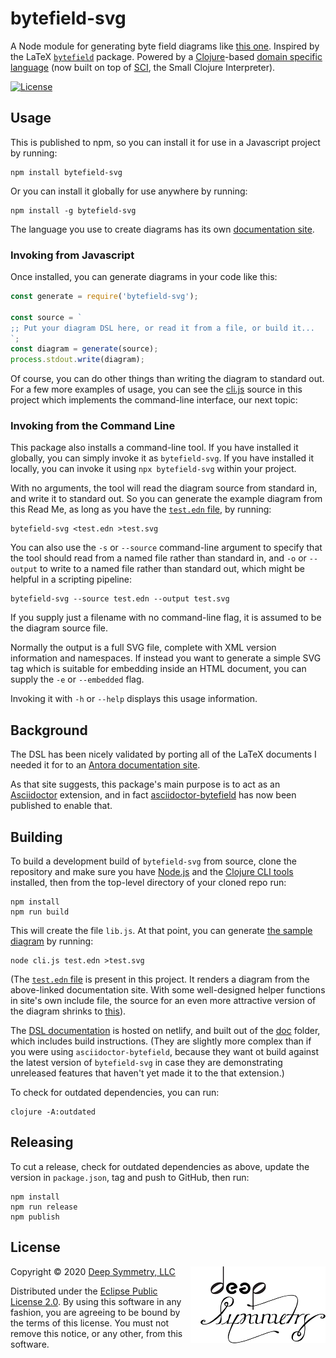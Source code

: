 # bytefield-svg

A Node module for generating byte field diagrams like
[this one](https://deepsymmetry.org/images/test.svg).
Inspired by the LaTeX [`bytefield`](https://ctan.org/pkg/bytefield?lang=en)
package. Powered by a [Clojure](https://clojure.org)-based
[domain specific language](https://bytefield-svg.deepsymmetry.org/)
(now built on top of [SCI](https://github.com/borkdude/sci), the
Small Clojure Interpreter).

[![License](https://img.shields.io/badge/License-Eclipse%20Public%20License%202.0-blue.svg)](#license)

## Usage

This is published to npm, so you can install it for use in a Javascript
project by running:

    npm install bytefield-svg

Or you can install it globally for use anywhere by running:

    npm install -g bytefield-svg

The language you use to create diagrams has its own
[documentation site](https://bytefield-svg.deepsymmetry.org/).

### Invoking from Javascript

Once installed, you can generate diagrams in your code like this:

```javascript
const generate = require('bytefield-svg');

const source = `
;; Put your diagram DSL here, or read it from a file, or build it...
`;
const diagram = generate(source);
process.stdout.write(diagram);
```

Of course, you can do other things than writing the diagram to standard out.
For a few more examples of usage, you can see the
[cli.js](https://github.com/Deep-Symmetry/bytefield-svg/blob/master/cli.js)
source in this project which implements the command-line interface, our next
topic:

### Invoking from the Command Line

This package also installs a command-line tool. If you have installed it
globally, you can simply invoke it as `bytefield-svg`. If you have installed
it locally, you can invoke it using `npx bytefield-svg` within your project.

With no arguments, the tool will read the diagram source from standard in, and
write it to standard out. So you can generate the example diagram from this
Read Me, as long as you have the [`test.edn`
file](https://github.com/Deep-Symmetry/bytefield-svg/blob/master/test.edn),
by running:

    bytefield-svg <test.edn >test.svg

You can also use the `-s` or `--source` command-line argument to specify
that the tool should read from a named file rather than standard in, and
`-o` or `--output` to write to a named file rather than standard out, which
might be helpful in a scripting pipeline:

    bytefield-svg --source test.edn --output test.svg

If you supply just a filename with no command-line flag, it is assumed
to be the diagram source file.

Normally the output is a full SVG file, complete with XML version
information and namespaces. If instead you want to generate a simple
SVG tag which is suitable for embedding inside an HTML document, you
can supply the `-e` or `--embedded` flag.

Invoking it with `-h` or `--help` displays this usage information.

## Background

The DSL has been nicely validated by porting all of the LaTeX
documents I needed it for to an [Antora documentation
site](https://djl-analysis.deepsymmetry.org/djl-analysis/track_metadata.html).

As that site suggests, this package's main purpose is to act as an
[Asciidoctor](https://asciidoctor.org) extension, and in fact
[asciidoctor-bytefield](https://github.com/Deep-Symmetry/asciidoctor-bytefield)
has now been published to enable that.

## Building

To build a development build of `bytefield-svg` from source, clone the
repository and make sure you have [Node.js](https://nodejs.org/en/)
and the [Clojure CLI
tools](https://clojure.org/guides/getting_started) installed, then
from the top-level directory of your cloned repo run:

    npm install
    npm run build

This will create the file `lib.js`. At that point, you can generate
[the sample diagram](https://deepsymmetry.org/images/test.svg) by running:

    node cli.js test.edn >test.svg

(The [`test.edn`
file](https://github.com/Deep-Symmetry/bytefield-svg/blob/master/test.edn)
is present in this project. It renders a diagram from the above-linked
documentation site. With some well-designed helper
functions in site's own include file, the source for an even
more attractive version of the diagram shrinks to
[this](https://github.com/Deep-Symmetry/dysentery/blob/379555f21244354c4dc0c9711c8cb3a3552bc64b/doc/modules/ROOT/examples/dbserver_shared.edn)).

The [DSL documentation](https://bytefield-svg.deepsymmetry.org/) is
hosted on netlify, and built out of the [doc](doc) folder, which
includes build instructions. (They are slightly more complex than if
you were using `asciidoctor-bytefield`, because they want ot build
against the latest version of `bytefield-svg` in case they are
demonstrating unreleased features that haven't yet made it to the that
extension.)

To check for outdated dependencies, you can run:

    clojure -A:outdated

## Releasing

To cut a release, check for outdated dependencies as above, update the
version in `package.json`, tag and push to GitHub, then run:

    npm install
    npm run release
    npm publish

## License

<a href="http://deepsymmetry.org"><img align="right" alt="Deep Symmetry"
 src="doc/assets/DS-logo-bw-200-padded-left.png" width="216" height="123"></a>

Copyright © 2020 [Deep Symmetry, LLC](http://deepsymmetry.org)

Distributed under the [Eclipse Public License
2.0](https://opensource.org/licenses/EPL-2.0). By using this software
in any fashion, you are agreeing to be bound by the terms of this
license. You must not remove this notice, or any other, from this
software.
